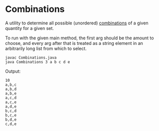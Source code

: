 # Combinations

A utility to determine all possible (unordered) [combinations](https://en.wikipedia.org/wiki/Combination) of a given quantity for a given set.

To run with the given main method, the first arg should be the amount to choose, and every arg after that is treated as a string element in an arbitrarily long list from which to select.
```
javac Combinations.java
java Combinations 3 a b c d e
```
Output:
```
10
a,b,c
a,b,d
a,b,e
a,c,d
a,c,e
a,d,e
b,c,d
b,c,e
b,d,e
c,d,e
```

